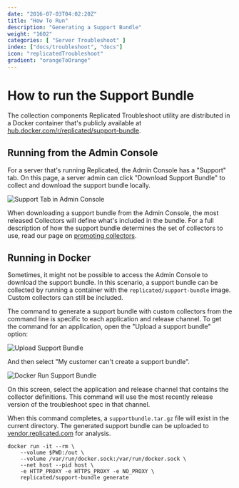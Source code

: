 ```yaml
---
date: "2016-07-03T04:02:20Z"
title: "How To Run"
description: "Generating a Support Bundle"
weight: "1602"
categories: [ "Server Troubleshoot" ]
index: ["docs/troubleshoot", "docs"]
icon: "replicatedTroubleshoot"
gradient: "orangeToOrange"
---
```


# How to run the Support Bundle

The collection components Replicated Troubleshoot utility are distributed in a Docker container that's publicly available at [hub.docker.com/r/replicated/support-bundle](https://hub.docker.com/r/replicated/support-bundle).

## Running from the Admin Console

For a server that's running Replicated, the Admin Console has a "Support" tab. On this page, a server admin can click "Download Support Bundle" to collect and download the support bundle locally.

![Support Tab in Admin Console](/images/troubleshoot/support-tab.png)

When downloading a support bundle from the Admin Console, the most released Collectors will define what's included in the bundle. For a full description of how the support bundle determines the set of collectors to use, read our page on [promoting collectors](../promoting-collectors).

## Running in Docker

Sometimes, it might not be possible to access the Admin Console to download the support bundle. In this scenario, a support bundle can be collected by running a container with the `replicated/support-bundle` image. Custom collectors can still be included.

The command to generate a support bundle with custom collectors from the command line is specific to each application and release channel. To get the command for an application, open the "Upload a support bundle" option:

![Upload Support Bundle](/images/troubleshoot/upload-support-bundle.png)

And then select "My customer can't create a support bundle".

![Docker Run Support Bundle](/images/troubleshoot/docker-run-support-bundle.png)

On this screen, select the application and release channel that contains the collector definitions. This command will use the most recently release version of the troubleshoot spec in that channel.

When this command completes, a `supportbundle.tar.gz` file will exist in the current directory. The generated support bundle can be uploaded to [vendor.replicated.com](https://vendor.replicated.com) for analysis.


```shell
docker run -it --rm \
    --volume $PWD:/out \
    --volume /var/run/docker.sock:/var/run/docker.sock \
    --net host --pid host \
    -e HTTP_PROXY -e HTTPS_PROXY -e NO_PROXY \
    replicated/support-bundle generate
```
